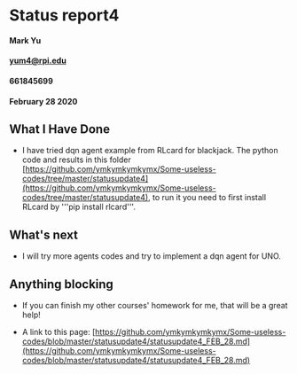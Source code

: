 # Status report4
#### Mark Yu
#### yum4@rpi.edu
#### 661845699
#### February 28 2020

## What I Have Done
* I have tried dqn agent example from RLcard for blackjack. The python code and results in this folder [https://github.com/ymkymkymkymx/Some-useless-codes/tree/master/statusupdate4](https://github.com/ymkymkymkymx/Some-useless-codes/tree/master/statusupdate4), to run it you need to first install RLcard by '''pip install rlcard'''.

## What's next
* I will try more agents codes and try to implement a dqn agent for UNO.


## Anything blocking
* If you can finish my other courses' homework for me, that will be a great help! 


* A link to this page: [https://github.com/ymkymkymkymx/Some-useless-codes/blob/master/statusupdate4/statusupdate4_FEB_28.md](https://github.com/ymkymkymkymx/Some-useless-codes/blob/master/statusupdate4/statusupdate4_FEB_28.md)